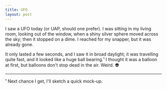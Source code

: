 ```yaml
---
title: UFO
layout: post
---
```


I saw a UFO today (or UAP, should one prefer). I was sitting in my living room, looking out of the window, when a shiny silver sphere moved across the sky; then it stopped on a dime. I reached for my snapper, but it was already gone.

It only lasted a few seconds, and I saw it in broad daylight; it was travelling quite fast, and it looked like a huge ball bearing.¹ I thought it was a balloon at first, but balloons don't stop dead in the air. Weird. 👽

---

¹ Next chance I get, I'll sketch a quick mock-up.
